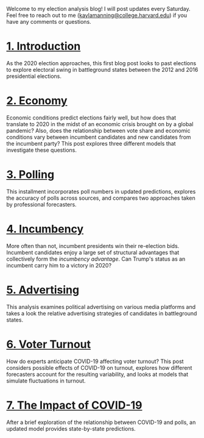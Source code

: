Welcome to my election analysis blog! I will post updates every Saturday. Feel free to reach out to me ([kaylamanning@college.harvard.edu](kaylamanning@college.harvard.edu)) if you have any comments or questions.

# [1. Introduction](posts/intro.md)
As the 2020 election approaches, this first blog post looks to past elections to explore electoral swing in battleground states between the 2012 and 2016 presidential elections.

# [2. Economy](posts/economy.md)
Economic conditions predict elections fairly well, but how does that translate to 2020 in the midst of an economic crisis brought on by a global pandemic? Also, does the relationship between vote share and economic conditions vary between incumbent candidates and new candidates from the incumbent party? This post explores three different models that investigate these questions.

# [3. Polling](posts/polling.md)
This installment incorporates poll numbers in updated predictions, explores the accuracy of polls across sources, and compares two approaches taken by professional forecasters.

# [4. Incumbency](posts/incumbency.md)
More often than not, incumbent presidents win their re-election bids. Incumbent candidates enjoy a large set of structural advantages that collectively form the *incumbency advantage*. Can Trump's status as an incumbent carry him to a victory in 2020? 

# [5. Advertising](posts/ads.md)
This analysis examines political advertising on various media platforms and takes a look the relative advertising strategies of candidates in battleground states.

# [6. Voter Turnout](posts/turnout.md)
How do experts anticipate COVID-19 affecting voter turnout? This post considers possible effects of COVID-19 on turnout, explores how different forecasters account for the resulting variability, and looks at models that simulate fluctuations in turnout.

# [7. The Impact of COVID-19](posts/shocks.md)
After a brief exploration of the relationship between COVID-19 and polls, an updated model provides state-by-state predictions.

